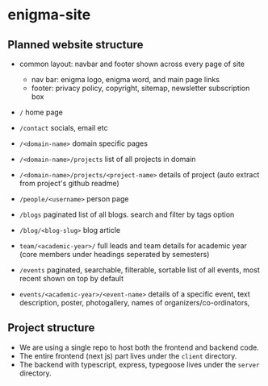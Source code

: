 # enigma-site

## Planned website structure

- common layout: navbar and footer shown across every page of site
  - nav bar: enigma logo, enigma word, and main page links
  - footer: privacy policy, copyright, sitemap, newsletter subscription box

- `/` home page
- `/contact` socials, email etc
- `/<domain-name>` domain specific pages
- `/<domain-name>/projects` list of all projects in domain
- `/<domain-name>/projects/<project-name>` details of project (auto extract from project's github readme)
- `/people/<username>` person page
- `/blogs` paginated list of all blogs. search and filter by tags option
- `/blog/<blog-slug>` blog article
- `team/<academic-year>/` full leads and team details for academic year (core members under headings seperated by semesters)
- `/events` paginated, searchable, filterable, sortable list of all events, most recent shown on top by default
- `events/<academic-year>/<event-name>` details of a specific event, text description, poster, photogallery, names of organizers/co-ordinators,

## Project structure

- We are using a single repo to host both the frontend and backend code.
- The entire frontend (next js) part lives under the `client` directory.
- The backend with typescript, express, typegoose lives under the `server` directory.
